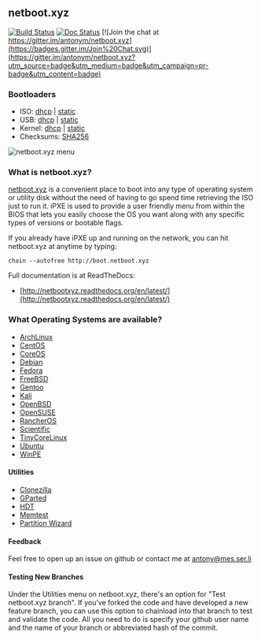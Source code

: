 ## netboot.xyz

[![Build Status](https://travis-ci.org/antonym/netboot.xyz.svg?branch=master)](https://travis-ci.org/antonym/netboot.xyz) [![Doc Status](https://readthedocs.org/projects/netbootxyz/badge/?version=latest)](https://readthedocs.org/projects/netbootxyz) [![Join the chat at https://gitter.im/antonym/netboot.xyz](https://badges.gitter.im/Join%20Chat.svg)](https://gitter.im/antonym/netboot.xyz?utm_source=badge&utm_medium=badge&utm_campaign=pr-badge&utm_content=badge)

### Bootloaders

* ISO: [dhcp](http://boot.netboot.xyz/ipxe/netboot.xyz-dhcp.iso) | [static](http://boot.netboot.xyz/ipxe/netboot.xyz-static.iso)
* USB: [dhcp](http://boot.netboot.xyz/ipxe/netboot.xyz-dhcp.usb) | [static](http://boot.netboot.xyz/ipxe/netboot.xyz-static.usb)
* Kernel: [dhcp](http://boot.netboot.xyz/ipxe/netboot.xyz-dhcp.lkrn) | [static](http://boot.netboot.xyz/ipxe/netboot.xyz-static.lkrn)
* Checksums: [SHA256](http://boot.netboot.xyz/ipxe/netboot.xyz-sha256-checksums.txt)

![netboot.xyz menu](http://netbootxyz.readthedocs.org/en/latest/img/netboot.xyz.gif)

### What is netboot.xyz?

[netboot.xyz](http://www.netboot.xyz) is a convenient place to boot into any type of operating system or utility disk without the need of having to go spend time retrieving the ISO just to run it. iPXE is used to provide a user friendly menu from within the BIOS that lets you easily choose the OS you want along with any specific types of versions or bootable flags.

If you already have iPXE up and running on the network, you can hit netboot.xyz at anytime by typing:

    chain --autofree http://boot.netboot.xyz

Full documentation is at ReadTheDocs:
* [http://netbootxyz.readthedocs.org/en/latest/](http://netbootxyz.readthedocs.org/en/latest/)

### What Operating Systems are available?

* [ArchLinux](https://www.archlinux.org)
* [CentOS](https://centos.org)
* [CoreOS](https://coreos.com/)
* [Debian](https://debian.org)
* [Fedora](https://fedoraproject.org)
* [FreeBSD](https://freebsd.org)
* [Gentoo](https://gentoo.org)
* [Kali](https://www.kali.org)
* [OpenBSD](http://openbsd.org)
* [OpenSUSE](http://opensuse.org)
* [RancherOS](http://rancher.com/rancher-os/)
* [Scientific](http://scientificlinux.org)
* [TinyCoreLinux](http://distro.ibiblio.org/tinycorelinux/)
* [Ubuntu](http://www.ubuntu.com/)
* [WinPE](http://www.microsoft.com/)

#### Utilities

* [Clonezilla](http://www.clonezilla.org/)
* [GParted](http://gparted.org)
* [HDT](http://www.hdt-project.org/)
* [Memtest](http://www.memtest.org/)
* [Partition Wizard](http://www.partitionwizard.com)

#### Feedback

Feel free to open up an issue on github or contact me at antony@mes.ser.li

#### Testing New Branches

Under the Utilities menu on netboot.xyz, there's an option for "Test netboot.xyz branch".  If you've forked the code and have developed a new feature branch, you can use this option to chainload into that branch to test and validate the code.  All you need to do is specify your github user name and the name of your branch or abbreviated hash of the commit.
